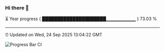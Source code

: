 ### Hi there 👋

⏳ Year progress { █████████████████████▁▁▁▁▁▁▁▁▁ } 73.03 %

---

⏰ Updated on Wed, 24 Sep 2025 13:04:22 GMT

![Progress Bar CI](https://github.com/IshwaranRudhara/GIT-ACTION/workflows/Progress%20Bar%20CI/badge.svg)
